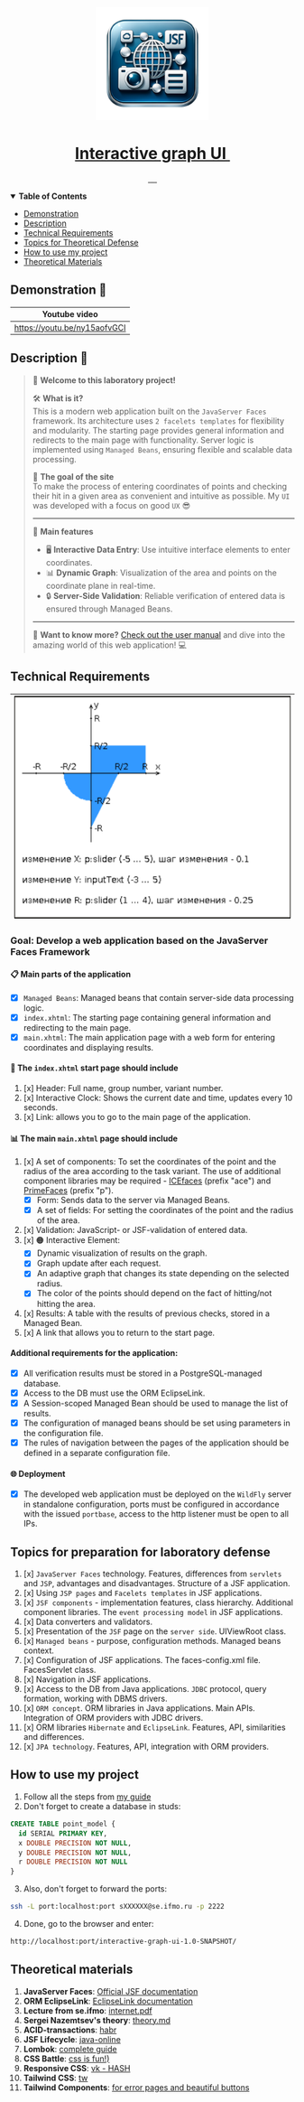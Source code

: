 <!-- Here is the main logo and name of your project -->

<p align="center">
  <a href="https://github.com/worthant/interactive-graph-ui">
    <picture>
      <img src="resources/logo.png" height="200">
    </picture>
    <h1 align="center">
        Interactive graph UI
        <a aria-label="Перевод" href="./README_RU.md">
            <img alt="" src="https://img.shields.io/badge/translation-RU-red?style=for-the-badge">
        </a>
    </h1>   
  </a>
</p>

<!-- Here are some cool labels for your project, delete those, that you don't need -->

<p align="center">
   <a aria-label="WildFly Version" href="https://www.wildfly.org/">
      <img alt="" src="https://img.shields.io/badge/WildFly-26.13-50FA7B?style=for-the-badge&labelColor=000000&color=50FA7B">
   </a>
   <a aria-label="Java" href="https://www.jetbrains.com/">
      <img alt="" src="https://img.shields.io/badge/Java-17.0.8-FFD300?style=for-the-badge&labelColor=000000&color=FFD300">
   </a>
   <a aria-label="Maven Project" href="https://maven.apache.org/">
      <img alt="" src="https://img.shields.io/badge/Maven-Project-FFA5FF?style=for-the-badge&labelColor=000000&color=FFAFFF">
   </a>
   <a aria-label="JavaServer Faces Framework" href="https://www.oracle.com/java/technologies/javaserverfaces.html">
      <img alt="" src="https://img.shields.io/badge/JSF-Framework-orange?style=for-the-badge&logo=java&labelColor=000000&color=FFFFFF">
   </a>
   <a aria-label="Tailwind CSS Version" href="https://tailwindcss.com/">
      <img alt="" src="https://img.shields.io/badge/Tailwind_CSS-3.3.3-00CCFF?style=for-the-badge&labelColor=000000&color=00FFFF">
   </a>
</p>

<details open>
   <summary><b>Table of Contents</b></summary>

- [Demonstration](#demo)
- [Description](#descr)
- [Technical Requirements](#requirements)
- [Topics for Theoretical Defense](#defense)
- [How to use my project](#user-manual)
- [Theoretical Materials](#theoretical-materials)

</details>

<a id="demo"></a>

## Demonstration 🎥

| Youtube video |
|------------------------|
|https://youtu.be/ny15aofvGCI|

<a id="descr"></a>

## Description 📝

> 👋 **Welcome to this laboratory project!**
>
> 🛠 **What is it?**  
> This is a modern web application built on the `JavaServer Faces` framework. Its architecture uses `2 facelets templates` for flexibility and modularity. The starting page provides general information and redirects to the main page with functionality. Server logic is implemented using `Managed Beans`, ensuring flexible and scalable data processing.
>
> 🎯 **The goal of the site**  
> To make the process of entering coordinates of points and checking their hit in a given area as convenient and intuitive as possible. My `UI` was developed with a focus on good `UX` 😎
>
> ---
>
> 📌 **Main features**
>
> - 🖥 **Interactive Data Entry**: Use intuitive interface elements to enter coordinates.
> - 📊 **Dynamic Graph**: Visualization of the area and points on the coordinate plane in real-time.
> - 🔒 **Server-Side Validation**: Reliable verification of entered data is ensured through Managed Beans.
>
> ---
>
> 🚀 **Want to know more?** [Check out the user manual](#user-manual) and dive into the amazing world of this web application! 💻

<a id="requirements"></a>

## Technical Requirements

|![graph](resources/graph.png)|
|-----------------------------|

### Goal: Develop a web application based on the JavaServer Faces Framework

#### 📋 Main parts of the application

- [x] `Managed Beans`: Managed beans that contain server-side data processing logic.
- [x] `index.xhtml`: The starting page containing general information and redirecting to the main page.
- [x] `main.xhtml`: The main application page with a web form for entering coordinates and displaying results.

#### 🎨 The `index.xhtml` start page should include

1. [x] Header: Full name, group number, variant number.
2. [x] Interactive Clock: Shows the current date and time, updates every 10 seconds.
3. [x] Link: allows you to go to the main page of the application.

#### 📊 The main `main.xhtml` page should include

1. [x] A set of components: To set the coordinates of the point and the radius of the area according to the task variant. The use of additional component libraries may be required - [ICEfaces](http://www.icesoft.org/java/projects/ICEfaces/overview.jsf) (prefix "ace") and [PrimeFaces](http://www.primefaces.org/) (prefix "p").
    - [x] Form: Sends data to the server via Managed Beans.
    - [x] A set of fields: For setting the coordinates of the point and the radius of the area.
2. [x] Validation: JavaScript- or JSF-validation of entered data.
3. [x] 🟠 Interactive Element:
    - [x] Dynamic visualization of results on the graph.
    - [x] Graph update after each request.
    - [x] An adaptive graph that changes its state depending on the selected radius.
    - [x] The color of the points should depend on the fact of hitting/not hitting the area.
4. [x] Results: A table with the results of previous checks, stored in a Managed Bean.
5. [x] A link that allows you to return to the start page.

#### Additional requirements for the application:

- [x] All verification results must be stored in a PostgreSQL-managed database.
- [x] Access to the DB must use the ORM EclipseLink.
- [x] A Session-scoped Managed Bean should be used to manage the list of results.
- [x] The configuration of managed beans should be set using parameters in the configuration file.
- [x] The rules of navigation between the pages of the application should be defined in a separate configuration file.

#### 🌐 Deployment

- [x] The developed web application must be deployed on the `WildFly` server in standalone configuration, ports must be configured in accordance with the issued `portbase`, access to the http listener must be open to all IPs.

<a id="defense"></a>

## Topics for preparation for laboratory defense

1. [x] `JavaServer Faces` technology. Features, differences from `servlets` and `JSP`, advantages and disadvantages. Structure of a JSF application.
2. [x] Using `JSP pages` and `Facelets templates` in JSF applications.
3. [x] `JSF components` - implementation features, class hierarchy. Additional component libraries. The `event processing model` in JSF applications.
4. [x] Data converters and validators.
5. [x] Presentation of the `JSF` page on the `server side`. UIViewRoot class.
6. [x] `Managed beans` - purpose, configuration methods. Managed beans context.
7. [x] Configuration of JSF applications. The faces-config.xml file. FacesServlet class.
8. [x] Navigation in JSF applications.
9. [x] Access to the DB from Java applications. `JDBC` protocol, query formation, working with DBMS drivers.
10. [x] `ORM concept`. ORM libraries in Java applications. Main APIs. Integration of ORM providers with JDBC drivers.
11. [x] ORM libraries `Hibernate` and `EclipseLink`. Features, API, similarities and differences.
12. [x] `JPA technology`. Features, API, integration with ORM providers.

<a id="user-manual"></a>

## How to use my project

1. Follow all the steps from [my guide](https://github.com/worthant/web3-jsf-eclipselink-template/)
2. Don't forget to create a database in studs:

```sql
CREATE TABLE point_model {
  id SERIAL PRIMARY KEY,
  x DOUBLE PRECISION NOT NULL,
  y DOUBLE PRECISION NOT NULL,
  r DOUBLE PRECISION NOT NULL
}
```

3. Also, don't forget to forward the ports:

```bash
ssh -L port:localhost:port sXXXXXX@se.ifmo.ru -p 2222
```

4. Done, go to the browser and enter:

```bash
http://localhost:port/interactive-graph-ui-1.0-SNAPSHOT/
```

<a id="theory"></a>

## Theoretical materials

1. **JavaServer Faces**: [Official JSF documentation](https://docs.oracle.com/javaee/7/javaserver-faces-2-2/vdldocs-facelets/index.html)
2. **ORM EclipseLink**: [EclipseLink documentation](https://www.eclipse.org/eclipselink/documentation/)
3. **Lecture from se.ifmo**: [internet.pdf](https://se.ifmo.ru/~s367837/internet.pdf)
4. **Sergei Nazemtsev's theory**: [theory.md](https://github.com/web-labs/Web-Lab-3/blob/main/theory.md)
1. **ACID-transactions**: [habr](https://habr.com/ru/articles/555920/)
1. **JSF Lifecycle**: [java-online](https://java-online.ru/jsf-lifecycle.xhtml)
1. **Lombok**: [complete guide](https://auth0.com/blog/a-complete-guide-to-lombok/)
1. **CSS Battle**: [css is fun!)](https://cssbattle.dev/)
1. **Responsive CSS**: [vk - HASH](https://vk.com/wall-46465252_58953)
5. **Tailwind CSS**: [tw](https://tailwindcss.com/)
6. **Tailwind Components**: [for error pages and beautiful buttons](https://tailwindcomponents.com/)
